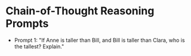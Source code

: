 # Chain-of-Thought Reasoning Prompts

- Prompt 1: "If Anne is taller than Bill, and Bill is taller than Clara, who is the tallest? Explain."
